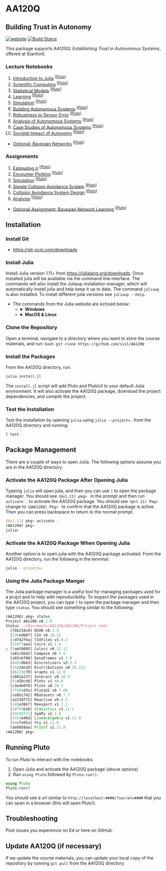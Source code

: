 # AA120Q
## Building Trust in Autonomy
[![website](https://img.shields.io/badge/website-Stanford-b31b1b.svg)](https://aa120q.stanford.edu/)
[![Build Status](https://travis-ci.org/sisl/AA120Q.svg?branch=main)](https://travis-ci.org/sisl/AA120Q)
<!-- [![Coverage Status](https://coveralls.io/repos/sisl/AA120Q/badge.svg)](https://coveralls.io/r/sisl/AA120Q) -->

This package supports AA120Q: *Establishing Trust in Autonomous Systems*, offered at Stanford.

### Lecture Notebooks
1. [Introduction to Julia](http://htmlpreview.github.io/?https://raw.githubusercontent.com/sisl/AA120Q/main/lectures/html/01_Julia.jl.html) <sup>[[Pluto](https://github.com/sisl/AA120Q/blob/main/lectures/01_Julia.jl)]</sup>
2. [Scientific Computing](http://htmlpreview.github.io/?https://raw.githubusercontent.com/sisl/AA120Q/main/lectures/html/02_Computing_Tools.jl.html) <sup>[[Pluto](https://github.com/sisl/AA120Q/blob/main/lectures/02_Computing_Tools.jl)]</sup>
3. [Statistical Models](http://htmlpreview.github.io/?https://raw.githubusercontent.com/sisl/AA120Q/main/lectures/html/03_Track_Plotting.jl.html) <sup>[[Pluto](https://github.com/sisl/AA120Q/blob/main/lectures/03_Track_Plotting.jl)]</sup>
4. [Learning](http://htmlpreview.github.io/?https://raw.githubusercontent.com/sisl/AA120Q/main/lectures/html/04_Learning.jl.html) <sup>[[Pluto](https://github.com/sisl/AA120Q/blob/main/lectures/04_Learning.jl)]</sup>
5. [Simulation](http://htmlpreview.github.io/?https://raw.githubusercontent.com/sisl/AA120Q/main/lectures/html/05_Simulation.jl.html) <sup>[[Pluto](https://github.com/sisl/AA120Q/blob/main/lectures/05_Simulation.jl)]</sup>
6. [Building Autonomous Systems](http://htmlpreview.github.io/?https://raw.githubusercontent.com/sisl/AA120Q/main/lectures/html/06_Collision_Avoidance_System.jl.html) <sup>[[Pluto](https://github.com/sisl/AA120Q/blob/main/lectures/06_Collision_Avoidance_System.jl)]</sup>
7. [Robustness to Sensor Error](http://htmlpreview.github.io/?https://raw.githubusercontent.com/sisl/AA120Q/main/lectures/html/07_Sensors.jl.html) <sup>[[Pluto](https://github.com/sisl/AA120Q/blob/main/lectures/07_Sensors.jl)]</sup>
8. [Analysis of Autonomous Systems](http://htmlpreview.github.io/?https://raw.githubusercontent.com/sisl/AA120Q/main/lectures/html/08_Analysis.jl.html) <sup>[[Pluto](https://github.com/sisl/AA120Q/blob/main/lectures/08_Analysis.jl)]</sup>
9. [Case Studies of Autonomous Systems](http://htmlpreview.github.io/?https://raw.githubusercontent.com/sisl/AA120Q/main/lectures/html/09_Case_Studies.jl.html) <sup>[[Pluto](https://github.com/sisl/AA120Q/blob/main/lectures/09_Case_Studies.jl)]</sup>
10. [Societal Impact of Autonomy](http://htmlpreview.github.io/?https://raw.githubusercontent.com/sisl/AA120Q/main/lectures/html/10_Societal_Impact.jl.html) <sup>[[Pluto](https://github.com/sisl/AA120Q/blob/main/lectures/10_Societal_Impact.jl)]</sup>
- [Optional: Bayesian Networks](http://htmlpreview.github.io/?https://raw.githubusercontent.com/sisl/AA120Q/main/lectures/html/Optional_Bayesian_Networks.jl.html) <sup>[[Pluto](https://github.com/sisl/AA120Q/blob/main/lectures/Optional_Bayesian_Networks.jl)]</sup>


### Assignments
1. [Estimating π](http://htmlpreview.github.io/?https://raw.githubusercontent.com/sisl/AA120Q/main/assignments/html/01_Computing_Tools.jl.html) <sup>[[Pluto](https://github.com/sisl/AA120Q/blob/main/assignments/01_Computing_Tools.jl)]</sup>
2. [Encounter Plotting](http://htmlpreview.github.io/?https://raw.githubusercontent.com/sisl/AA120Q/main/assignments/html/02_Track_Plotting.jl.html) <sup>[[Pluto](https://github.com/sisl/AA120Q/blob/main/assignments/02_Track_Plotting.jl)]</sup>
3. [Simulation](http://htmlpreview.github.io/?https://raw.githubusercontent.com/sisl/AA120Q/main/assignments/html/03_Simulation.jl.html) <sup>[[Pluto](https://github.com/sisl/AA120Q/blob/main/assignments/03_Simulation.jl)]</sup>
4. [Simple Collision Avoidance System](http://htmlpreview.github.io/?https://raw.githubusercontent.com/sisl/AA120Q/main/assignments/html/04_Simple_CAS.jl.html) <sup>[[Pluto](https://github.com/sisl/AA120Q/blob/main/assignments/04_Simple_CAS.jl)]</sup>
5. [Collision Avoidance System Design](http://htmlpreview.github.io/?https://raw.githubusercontent.com/sisl/AA120Q/main/assignments/html/05_CAS_Design.jl.html) <sup>[[Pluto](https://github.com/sisl/AA120Q/blob/main/assignments/05_CAS_Design.jl)]</sup>
6. [Analysis](http://htmlpreview.github.io/?https://raw.githubusercontent.com/sisl/AA120Q/main/assignments/html/06_Analysis.jl.html) <sup>[[Pluto](https://github.com/sisl/AA120Q/blob/main/assignments/06_Analysis.jl)]</sup>
- [Optional Assignment: Bayesian Network Learning](http://htmlpreview.github.io/?https://raw.githubusercontent.com/sisl/AA120Q/main/assignments/html/Optional_Bayesian_Networks.jl.html) <sup>[[Pluto](https://github.com/sisl/AA120Q/blob/main/assignments/Optional_Bayesian_Networks.jl)]</sup>

## Installation
### Install Git
- https://git-scm.com/downloads

### Install Julia
Install Julia version 1.11+ from https://julialang.org/downloads. Once installed julia will be available via the command line interface. The commands will also install the Juliaup installation manager, which will automatically install julia and help keep it up to date. The command `juliaup` is also installed. To install different julia versions see `juliaup --help`.
   - The commands from the Julia website are echoed below:
     - <details><summary><b>Windows</b></summary><p>
        Open the command prompt and run the following:

           winget install julia -s msstore
        </p></details>
     - <details><summary><b>MacOS & Linux</b></summary><p>
        Open a terminal and run the following:

           curl -fsSL https://install.julialang.org | sh
        </p></details>

### Clone the Repository
Open a terminal, navigate to a directory where you want to store the course materials, and run:
    ```bash
    git clone https://github.com/sisl/AA120Q
    ```

### Install the Packages
From the AA120Q directory, run:
```bash
julia install.jl
```
The `install.jl` script will add Pluto and PlutoUI to your default Julia environment. It will also activate the AA120Q package, download the project dependencies, and compile the project.

### Test the Installation
Test the installation by opening `julia` using `julia --project=.` from the AA120Q directory and running:
```julia
] test
```

## Package Management
There are a couple of ways to open Julia. The following options assume you are in the AA120Q directory.

### Activate the AA120Q Package After Opening Julia
Typeing `julia` will open julia, and then you can use `]` to open the package manager. You should see `(@v1.11) pkg> ` in the prompt and then run `activate .` to activate the AA120Q package. You should see `(@v1.11) Pkg> ` change to `(@AA120Q) Pkg> ` to confirm that the AA120Q package is active. Then you can press backspace to return to the normal prompt.
```julia
(@v1.11) pkg> activate .
(AA120Q) pkg>
julia>
```
      
### Activate the AA120Q Package When Opening Julia
Another option is to open julia with the AA120Q package activated. From the AA120Q directory, run the following in the terminal:
```bash
julia --project=.
```

### Using the Julia Package Manger
The Julia package manager is a useful tool for managing packages used for a projct and to help with reproducibility. To inspect the packages used in the AA120Q project, you can type `]` to open the package manager and then type `status`. You should see something similar to the following:
```julia
(AA120Q) pkg> status
Project AA120Q v0.2.0
Status `~/Documents/AA120Q/AA120Q/Project.toml`
  [fbb218c0] BSON v0.3.9
  [336ed68f] CSV v0.10.15
  [5d742f6a] CSVFiles v1.0.2
  [159f3aea] Cairo v1.1.0
⌅ [5ae59095] Colors v0.12.11
  [a81c6b42] Compose v0.9.5
  [a93c6f00] DataFrames v1.7.0
  [6e83dbb3] Discretizers v3.2.3
  [31c24e10] Distributions v0.25.112
  [86223c79] Graphs v1.12.0
  [c601a237] Interact v0.10.5
  [91a5bcdd] Plots v1.40.8
  [c3e4b0f8] Pluto v0.20.1
  [7f904dfe] PlutoUI v0.7.60
  [ce6b1742] RDatasets v0.7.7
  [a223df75] Reactive v0.8.3
  [189a3867] Reexport v1.2.2
  [10745b16] Statistics v1.11.1
  [24249f21] SymPy v2.2.0
  [37e2e46d] LinearAlgebra v1.11.0
  [44cfe95a] Pkg v1.11.0
  [de0858da] Printf v1.11.0
(AA120Q) pkg>
```

## Running Pluto

To run Pluto to interact with the notebooks:
1. Open Julia and activate the AA120Q package (above options)
2. Run `using Pluto` followed by `Pluto.run()`:
```julia
using Pluto
Pluto.run()
```
You should see a url similar to `http://localhost:####/?secret=####` that you can open in a browser (this will open Pluto!).


## Troubleshooting
Post issues you expereince on Ed or here on GitHub.

## Update AA120Q (if necessary)
If we update the course materials, you can update your local copy of the repository by running `git pull` from the AA120Q directory.
